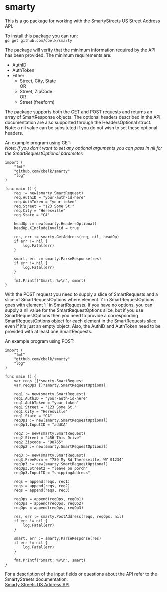 # smarty

This is a go package for working with the SmartyStreets US Street Address API. 

To install this package you can run:<br>
`go get github.com/cbelk/smarty`

The package will verify that the minimum information required by the API has been provided.
The minimum requirements are:
  * AuthID
  * AuthToken
  * Either:
    * Street, City, State
        <br>OR
    * Street, ZipCode
        <br>OR
    * Street (freeform)

The package supports both the GET and POST requests and returns an array of SmartResponse objects.
The optional headers described in the API documentation are also supported through the HeadersOptional struct. Note: a nil
value can be subsituted if you do not wish to set these optional headers.

An example program using GET:<br>
*Note: If you don't want to set any optional arguments you can pass in nil for the SmartRequestOptional parameter.*
```
import (
    "fmt"
    "github.com/cbelk/smarty"
    "log"
)

func main () {
    req := new(smarty.SmartRequest)
    req.AuthID = "your-auth-id-here"
    req.AuthToken = "your token"
    req.Street = "123 Some St."
    req.City = "Heresville"
    req.State = "CA"
    
    headOp := new(smarty.HeadersOptional)
    headOp.XIncludeInvalid = true

    res, err := smarty.GetAddress(req, nil, headOp)
    if err != nil {
        log.Fatal(err)
    }

    smart, err := smarty.ParseResponse(res)
    if err != nil {
        log.Fatal(err)
    }

    fmt.Printf("Smart: %v\n", smart)
}
```
With the POST request you need to supply a slice of SmartRequests and a slice of SmartRequestOptions
where element 'i' in SmartRequestOptions goes with element 'i' in SmartRequests. If you have no 
options, you can supply a nil value for the SmartRequestOptions slice, but if you use
SmartRequestOptions then you need to provide a corresponding SmartRequestOptions object for each
element in the SmartRequests slice even if it's just an empty object. Also, the AuthID and AuthToken
need to be provided with at least one SmartRequests.

An example program using POST:
```
import (
    "fmt"
    "github.com/cbelk/smarty"
    "log"
)

func main () {
    var reqs []*smarty.SmartRequest
    var reqOps []*smarty.SmartRequestOptional

    req1 := new(smarty.SmartRequest)
    req1.AuthID = "your-auth-id-here"
    req1.AuthToken = "your token"
    req1.Street = "123 Some St."
    req1.City = "Heresville"
    req1.State = "CA"
    reqOp1 := new(smarty.SmartRequestOptional)
    reqOp1.InputID = "addCA"

    req2 := new(smarty.SmartRequest)
    req2.Street = "456 This Drive"
    req2.Zipcode = "98765"
    reqOp2 := new(smarty.SmartRequestOptional)

    req3 := new(smarty.SmartRequest)
    req3.FreeForm = "789 My Rd Theresville, WY 01234"
    reqOp3 := new(smarty.SmartRequestOptional)
    reqOp3.Street2 = "leave on porch"
    reqOp3.InputID = "shippingAddress"

    reqs = append(reqs, req1)
    reqs = append(reqs, req2)
    reqs = append(reqs, req3)

    reqOps = append(reqOps, reqOp1)
    reqOps = append(reqOps, reqOp2)
    reqOps = append(reqOps, reqOp3)

    res, err := smarty.PostAddress(reqs, reqOps, nil)
    if err != nil {
        log.Fatal(err)
    }

    smart, err := smarty.ParseResponse(res)
    if err != nil {
        log.Fatal(err)
    }

    fmt.Printf("Smart: %v\n", smart)
}
```

For a description of the input fields or questions about the API refer to the SmartyStreets documentation:<br>
[Smarty Streets US Address API](https://smartystreets.com/docs/us-street-api)
